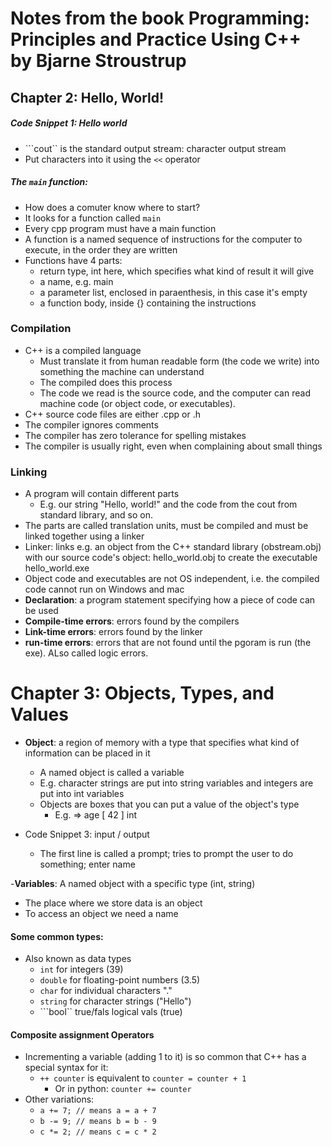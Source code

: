 # Notes from the book Programming: Principles and Practice Using C++ by Bjarne Stroustrup

## Chapter 2: Hello, World!

##### Code Snippet 1: Hello world
- ```cout`` is the standard output stream: character output stream
- Put characters into it using the ```<<``` operator

##### The ```main``` function:
- How does a comuter know where to start?
- It looks for a function called ```main```
- Every cpp program must have a main function
- A function is a named sequence of instructions for the computer to execute, in the order they are written
- Functions have 4 parts:
  - return type, int here, which specifies what kind of result it will give
  - a name, e.g. main
  - a parameter list, enclosed in paraenthesis, in this case it's empty
  - a function body, inside {} containing the instructions

### Compilation
- C++ is a compiled language
  - Must translate it from human readable form (the code we write) into something the machine can understand
  - The compiled does this process
  - The code we read is the source code, and the computer can read machine code (or object code, or executables).
- C++ source code files are either .cpp or .h
- The compiler ignores comments
- The compiler has zero tolerance for spelling mistakes
- The compiler is usually right, even when complaining about small things

### Linking
- A program will contain different parts
  - E.g. our string "Hello, world!" and the code from the cout from standard library, and so on.
- The parts are called translation units, must be compiled and must be linked together using a linker
- Linker: links e.g. an object from the C++ standard library (obstream.obj) with our source code's object: hello_world.obj to create the executable hello_world.exe
- Object code and executables are not OS independent, i.e. the compiled code cannot run on Windows and mac
- **Declaration**: a program statement specifying how a piece of code can be used
- **Compile-time errors**: errors found by the compilers
- **Link-time errors**: errors found by the linker
- **run-time errors**: errors that are not found until the pgoram is run (the exe). ALso called logic errors.

# Chapter 3: Objects, Types, and Values

- **Object**: a region of memory with a type that specifies what kind of information can be placed in it
  - A named object is called a variable
  - E.g. character strings are put into string variables and integers are put into int variables
  - Objects are boxes that you can put a value of the object's type
    - E.g. => age [ 42 ] int

- Code Snippet 3: input / output
  - The first line is called a prompt; tries to prompt the user to do something; enter name

-**Variables**: A named object with a specific type (int, string)
  - The place where we store data is an object
  - To access an object we need a name

#### Some common types:
- Also known as data types
  - ```int``` for integers (39)
  - ```double``` for floating-point numbers (3.5)
  - ```char``` for individual characters "."
  - ```string``` for character strings ("Hello")
  - ```bool`` true/fals logical vals (true)

#### Composite assignment Operators
- Incrementing a variable (adding 1 to it) is so common that C++ has a special syntax for it:
  - ```++ counter``` is equivalent to ```counter = counter + 1```
    - Or in python: ```counter += counter```
- Other variations:
  - ```a += 7; // means a = a + 7```
  - ```b -= 9; // means b = b - 9```
  - ```c *= 2; // means c = c * 2```